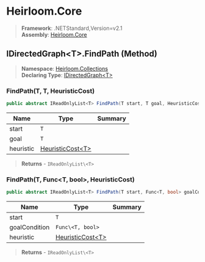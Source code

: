 # Heirloom.Core

> **Framework**: .NETStandard,Version=v2.1  
> **Assembly**: [Heirloom.Core][0]

## IDirectedGraph\<T>.FindPath (Method)

> **Namespace**: [Heirloom.Collections][0]  
> **Declaring Type**: [IDirectedGraph\<T>][1]

### FindPath(T, T, HeuristicCost<T>)

```cs
public abstract IReadOnlyList<T> FindPath(T start, T goal, HeuristicCost<T> heuristic)
```

| Name      | Type                   | Summary |
|-----------|------------------------|---------|
| start     | `T`                    |         |
| goal      | `T`                    |         |
| heuristic | [HeuristicCost\<T>][2] |         |

> **Returns** - `IReadOnlyList\<T>`

### FindPath(T, Func<T, bool>, HeuristicCost<T>)

```cs
public abstract IReadOnlyList<T> FindPath(T start, Func<T, bool> goalCondition, HeuristicCost<T> heuristic)
```

| Name          | Type                   | Summary |
|---------------|------------------------|---------|
| start         | `T`                    |         |
| goalCondition | `Func\<T, bool>`       |         |
| heuristic     | [HeuristicCost\<T>][2] |         |

> **Returns** - `IReadOnlyList\<T>`

[0]: ../../../Heirloom.Core.md
[1]: ../IDirectedGraph[T].md
[2]: ../../Heirloom/HeuristicCost[T].md

